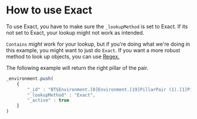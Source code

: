 # How to use Exact

To use Exact, you have to make sure the `_lookupMethod` is set to Exact.
If its not set to Exact, your lookup might not work as intended.

`Contains` *might* work for your lookup, but if you're doing what we're doing in this example, you might want to just do
`Exact`. If you want a more robust method to look up objects, you can use [Regex.](https://github.com/stormpacer/how-to-noodle/blob/main/how-tos/regex/README.md/)

The following example will return the right pillar of the pair.

```js
_environment.push(
    {
        "_id" : "BTSEnvironment.[0]Environment.[19]PillarPair (1).[1]PillarR",
        "_lookupMethod" : "Exact",
        "_active" : true
    }
)
```